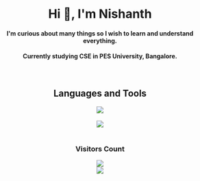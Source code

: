 <h1 align=center>Hi 👋, I'm Nishanth</h1>

<h4 align="center">I'm curious about many things so I wish to learn and understand everything.</h4> 
<h4 align="center">Currently studying CSE in PES University, Bangalore.<h4> 

<br>
<div align="center">

<h2>Languages and Tools</h2>

  <img src = "https://skillicons.dev/icons?i=c,python,cpp,java,matlab,html,css,javascript,react,git,github,gitlab,vscode,linux,arduino">

<br>
<br>

<img src="https://github-readme-stats.vercel.app/api/top-langs/?username=nishanthdmello&layout=compact&hide_border=true&theme=transparent&title_color=ffa500">

</div>
  <br>
<div align="center">
  
  <h3><b>Visitors Count</b></h3>
  <img src = "https://shorturl.at/hmSWX">
  
</div>
<div align="center">
  
  <img src="https://shorturl.at/lwKZ4">
  
</div>


